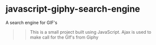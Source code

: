 # javascript-giphy-search-engine
A search engine for GIF's 

>>This is a small project built using JavaScript.
>>Ajax is used to make call for the GIf's from Giphy
